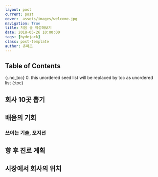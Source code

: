 ```yaml
---
layout: post
current: post
cover:  assets/images/welcome.jpg
navigation: True
title: 처음 글 작성해보기
date: 2018-05-26 10:00:00
tags: [hydejack]
class: post-template
author: 츄파즈
---
```


## Table of Contents
{:.no_toc}
0. this unordered seed list will be replaced by toc as unordered list
{:toc}

## 회사 10곳 뽑기

## 배움의 기회
### 쓰이는 기술, 포지션


## 향 후 진로 계획


## 시장에서 회사의 위치
